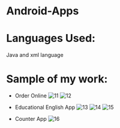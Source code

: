 # Android-Apps
# Languages Used:
Java and xml language
# Sample of my work:
- Order Online
![11](https://user-images.githubusercontent.com/48783969/62403982-bb639480-b599-11e9-8822-6ce4e445ec47.png)
![12](https://user-images.githubusercontent.com/48783969/62403983-bb639480-b599-11e9-94eb-cbbf8800c876.png)

- Educational English App
![13](https://user-images.githubusercontent.com/48783969/62403984-bbfc2b00-b599-11e9-8234-02e60ca17c2d.png)
![14](https://user-images.githubusercontent.com/48783969/62403986-bbfc2b00-b599-11e9-952f-2e0f6c308bdc.png)
![15](https://user-images.githubusercontent.com/48783969/62403987-bbfc2b00-b599-11e9-8cd4-6e9432aa2691.png)

- Counter App
![16](https://user-images.githubusercontent.com/48783969/62403988-bc94c180-b599-11e9-9467-32b2efcfb8e3.png)
